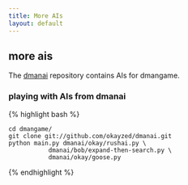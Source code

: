 ```yaml
---
title: More AIs
layout: default
---
```


## more ais

The [dmanai][1] repository contains AIs for dmangame.

### playing with AIs from dmanai


{% highlight bash %}

    cd dmangame/
    git clone git://github.com/okayzed/dmanai.git
    python main.py dmanai/okay/rushai.py \
               dmanai/bob/expand-then-search.py \
               dmanai/okay/goose.py

{% endhighlight %}

   [1]: http://github.com/okayzed/dmanai

